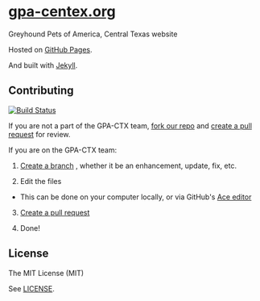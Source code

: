 # [gpa-centex.org](http://gpa-centex.org/)

Greyhound Pets of America, Central Texas website

Hosted on [GitHub Pages](https://pages.github.com/).

And built with [Jekyll](http://jekyllrb.com/).

## Contributing
[![Build Status](https://travis-ci.org/gpa-centex/gpa-centex.github.io.svg?branch=master)](https://travis-ci.org/gpa-centex/gpa-centex.github.io)

If you are not a part of the GPA-CTX team,
[fork our repo](https://help.github.com/articles/fork-a-repo) and
[create a pull request](https://help.github.com/articles/creating-a-pull-request) for review.

If you are on the GPA-CTX team:

1. [Create a branch](https://help.github.com/articles/creating-and-deleting-branches-within-your-repository)
, whether it be an enhancement, update, fix, etc.

2. Edit the files
  - This can be done on your computer locally, or via GitHub's
  [Ace editor](https://help.github.com/articles/editing-files-in-your-repository)

3. [Create a pull request](https://help.github.com/articles/creating-a-pull-request)

4. Done!

## License

The MIT License (MIT)

See [LICENSE](https://github.com/gpa-centex/gpa-centex.github.io/blob/master/LICENSE).
